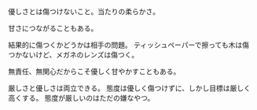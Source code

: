優しさとは傷つけないこと。当たりの柔らかさ。

甘さにつながることもある。

結果的に傷つくかどうかは相手の問題。
ティッシュペーパーで擦っても木は傷つかないけど、メガネのレンズは傷つく。

無責任、無関心だからこそ優しく甘やかすこともある。

厳しさと優しさは両立できる。
態度は優しく傷つけずに、しかし目標は厳しく高くする。
態度が厳しいのはただの嫌なやつ。
